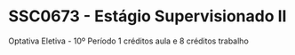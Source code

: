 # SSC0673 - Estágio Supervisionado II
Optativa Eletiva - 10º Período
1 créditos aula e 8 créditos trabalho
